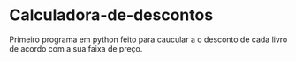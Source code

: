 # Calculadora-de-descontos
Primeiro programa em python feito para caucular a o desconto de cada livro de acordo com a sua faixa de preço. 
